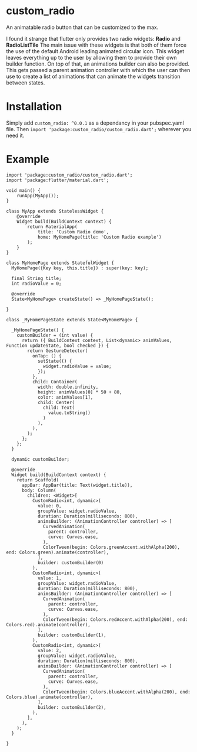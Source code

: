 # custom_radio

An animatable radio button that can be customized to the max.

I found it strange that flutter only provides two radio widgets: __Radio__ and __RadioListTile__
The main issue with these widgets is that both of them force the use of the default Android leading animated circular icon.
This widget leaves everything up to the user by allowing them to provide their own builder function.
On top of that, an animations builder can also be provided. This gets passed a parent animation controller with which the user can then use to create a list of animations that can animate the widgets transition between states.

# Installation
Simply add `custom_radio: ^0.0.1` as a dependancy in your pubspec.yaml file.
Then `import 'package:custom_radio/custom_radio.dart';` wherever you need it.

# Example
```
import 'package:custom_radio/custom_radio.dart';
import 'package:flutter/material.dart';

void main() {
    runApp(MyApp());
}

class MyApp extends StatelessWidget {
    @override
    Widget build(BuildContext context) {
        return MaterialApp(
            title: 'Custom Radio demo',
            home: MyHomePage(title: 'Custom Radio example')
        );
    }
}

class MyHomePage extends StatefulWidget {
  MyHomePage({Key key, this.title}) : super(key: key);

  final String title;
  int radioValue = 0;

  @override
  State<MyHomePage> createState() => _MyHomePageState();

}

class _MyHomePageState extends State<MyHomePage> {

  _MyHomePageState() {
    customBuilder = (int value) {
      return ({ BuildContext context, List<dynamic> animValues, Function updateState, bool checked }) {
        return GestureDetector(
          onTap: () {
            setState(() {
              widget.radioValue = value;
            });
          },
          child: Container(
            width: double.infinity,
            height: animValues[0] * 50 + 80,
            color: animValues[1],
            child: Center(
              child: Text(
                value.toString()
              )
            ),
          ),
        );
      };
    };
  }

  dynamic customBuilder;

  @override
  Widget build(BuildContext context) {
    return Scaffold(
      appBar: AppBar(title: Text(widget.title)),
      body: Column(
        children: <Widget>[
          CustomRadio<int, dynamic>(
            value: 0,
            groupValue: widget.radioValue,
            duration: Duration(milliseconds: 800),
            animsBuilder: (AnimationController controller) => [
              CurvedAnimation(
                parent: controller,
                curve: Curves.ease,
              ),
              ColorTween(begin: Colors.greenAccent.withAlpha(200), end: Colors.green).animate(controller),
            ],
            builder: customBuilder(0)
          ),
          CustomRadio<int, dynamic>(
            value: 1,
            groupValue: widget.radioValue,
            duration: Duration(milliseconds: 800),
            animsBuilder: (AnimationController controller) => [
              CurvedAnimation(
                parent: controller,
                curve: Curves.ease,
              ),
              ColorTween(begin: Colors.redAccent.withAlpha(200), end: Colors.red).animate(controller),
            ],
            builder: customBuilder(1),
          ),
          CustomRadio<int, dynamic>(
            value: 2,
            groupValue: widget.radioValue,
            duration: Duration(milliseconds: 800),
            animsBuilder: (AnimationController controller) => [
              CurvedAnimation(
                parent: controller,
                curve: Curves.ease,
              ),
              ColorTween(begin: Colors.blueAccent.withAlpha(200), end: Colors.blue).animate(controller),
            ],
            builder: customBuilder(2),
          ),
        ],
      ),
    );
  }

}
```